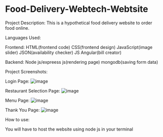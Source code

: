 # Food-Delivery-Webtech-Webtsite

Project Description:
This is a hypothetical food delivery website to order food online.

Languages Used:

Frontend:
HTML(frontend code)
CSS(frontend design) 
JavaScript(image slider)
JSON(availability checker)
JS Angular(bill creator)

Backend: 
Node js/expreess js(rendering page)
mongodb(saving form data)

Project Screenshots:

Login Page:
![image](https://user-images.githubusercontent.com/78086198/149722722-b63d73be-ef1d-4d2f-81fa-c75a34e23048.png)



Restaurant Selection Page:
![image](https://user-images.githubusercontent.com/78086198/149722797-d890a622-bac8-4811-9544-6f861147d817.png)



Menu Page:
![image](https://user-images.githubusercontent.com/78086198/149722896-4579684e-db70-4780-9e83-4c6f3ea12c61.png)



Thank You Page:
![image](https://user-images.githubusercontent.com/78086198/149722970-3045b408-4db1-42a9-bca6-786fe35298be.png)



How to use:

You will have to host the website using node js in your terminal
